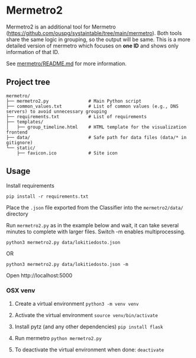 # Mermetro2

Mermetro2 is an additional tool for Mermetro (https://github.com/ouspg/systaintable/tree/main/mermetro). Both tools share the same logic in grouping, so the output will be same. This is a more detailed version of mermetro which focuses on **one ID** and shows only information of that ID.

See [mermetro/README.md](../mermetro/README.md) for more information.

## Project tree

```
mermetro/
├── mermetro2.py               # Main Python script
├── common_values.txt          # List of common values (e.g., DNS servers) to avoid unnecessary grouping
├── requirements.txt           # List of requirements
├── templates/
│   ├── group_timeline.html    # HTML template for the visualization frontend
├── data/                      # Safe path for data files (data/* in gitignore)
└── static/
    ├── favicon.ico            # Site icon

```

## Usage

Install requirements

```console
pip install -r requirements.txt
```

 Place the `.json` file exported from the Classifier into the `mermetro2/data/` directory

Run `mermetro2.py` as in the example below and wait, it can take several minutes to complete with larger files. Switch -m enables multiprocessing. 

```console
python3 mermetro2.py data/lokitiedosto.json
```
OR
```console
python3 mermetro2.py data/lokitiedosto.json -m
```

Open http://localhost:5000

### OSX venv

1. Create a virtual environment
```python3 -m venv venv```

2. Activate the virtual environment
```source venv/bin/activate```

3. Install pytz (and any other dependencies)
```pip install flask```

4. Run mermetro
```python mermetro2.py```

5. To deactivate the virtual environment when done:
```deactivate```
